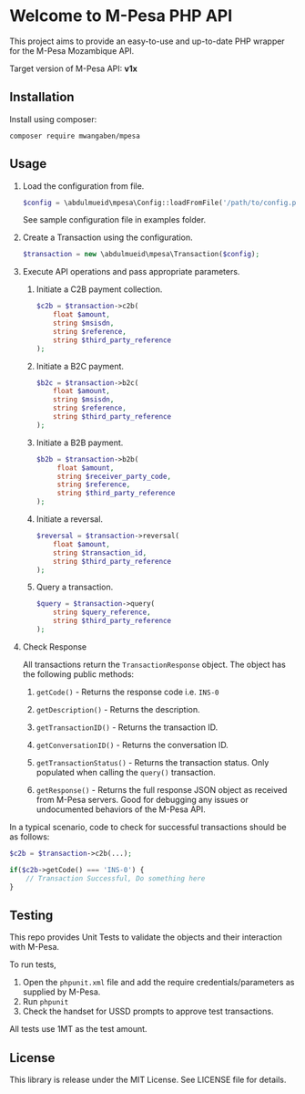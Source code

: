 # Welcome to M-Pesa PHP API

This project aims to provide an easy-to-use and up-to-date PHP wrapper for the M-Pesa Mozambique API.

Target version of M-Pesa API: **v1x**

## Installation

Install using composer:
```
composer require mwangaben/mpesa
```

## Usage

1. Load the configuration from file.
    ```php
    $config = \abdulmueid\mpesa\Config::loadFromFile('/path/to/config.php');
    ```
    See sample configuration file in examples folder.

2. Create a Transaction using the configuration.
    ```php
    $transaction = new \abdulmueid\mpesa\Transaction($config);
    ```
    
3. Execute API operations and pass appropriate parameters. 

    1. Initiate a C2B payment collection.
       ```php
       $c2b = $transaction->c2b(
           float $amount,
           string $msisdn,
           string $reference,
           string $third_party_reference
       );
        ```
        
    2. Initiate a B2C payment.
       ```php
       $b2c = $transaction->b2c(
           float $amount,
           string $msisdn,
           string $reference,
           string $third_party_reference
       );
       ```
        
    3. Initiate a B2B payment.
       ```php
       $b2b = $transaction->b2b(
            float $amount,
            string $receiver_party_code,
            string $reference,
            string $third_party_reference
       );
       ```
    
    2. Initiate a reversal.
       ```php
       $reversal = $transaction->reversal(
           float $amount,  
           string $transaction_id,
           string $third_party_reference
       );
       ```
    
    3. Query a transaction.
       ```php
       $query = $transaction->query(
           string $query_reference,
           string $third_party_reference
       );
       ```
4. Check Response

    All transactions return the `TransactionResponse` object. The object has the following public methods:

    1. `getCode()` - Returns the response code i.e. `INS-0`

    2. `getDescription()` - Returns the description.

    3. `getTransactionID()` - Returns the transaction ID.

    4. `getConversationID()` - Returns the conversation ID.

    5. `getTransactionStatus()` - Returns the transaction status. Only populated when calling the `query()` transaction.

    6. `getResponse()` - Returns the full response JSON object as received from M-Pesa servers. Good for debugging any issues or undocumented behaviors of the M-Pesa API.

In a typical scenario, code to check for successful transactions should be as follows:

```php
$c2b = $transaction->c2b(...);

if($c2b->getCode() === 'INS-0') {
    // Transaction Successful, Do something here
}
```

## Testing
This repo provides Unit Tests to validate the objects and their interaction with M-Pesa.

To run tests, 
1. Open the `phpunit.xml` file and add the require credentials/parameters as supplied by M-Pesa.
2. Run `phpunit` 
3. Check the handset for USSD prompts to approve test transactions.

All tests use 1MT as the test amount.


## License

This library is release under the MIT License. See LICENSE file for details.
